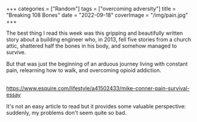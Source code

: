 +++
categories = ["Random"]
tags = ["overcoming adversity"]
title = "Breaking 108 Bones"
date = "2022-09-18"
coverImage = "/img/pain.jpg"
+++

The best thing I read this week was this gripping and beautifully written story about a building engineer who, in 2013, fell five stories from a church attic, shattered half the bones in his body, and somehow managed to survive. 

<!--more-->

But that was just the beginning of an arduous journey living with constant pain, relearning how to walk, and overcoming opioid addiction.

<br>
<a href="https://www.esquire.com/lifestyle/a41502433/mike-conner-pain-survival-essay/" target="_blank">
https://www.esquire.com/lifestyle/a41502433/mike-conner-pain-survival-essay</a>

It's not an easy article to read but it provides some valuable perspective: suddenly, my problems don't seem quite so bad.
